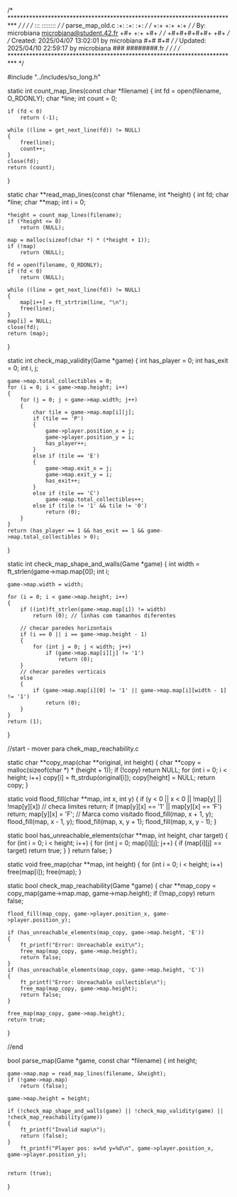 /* ************************************************************************** */
/*                                                                            */
/*                                                        :::      ::::::::   */
/*   parse_map_old.c                                    :+:      :+:    :+:   */
/*                                                    +:+ +:+         +:+     */
/*   By: microbiana <microbiana@student.42.fr>      +#+  +:+       +#+        */
/*                                                +#+#+#+#+#+   +#+           */
/*   Created: 2025/04/07 13:02:01 by microbiana        #+#    #+#             */
/*   Updated: 2025/04/10 22:59:17 by microbiana       ###   ########.fr       */
/*                                                                            */
/* ************************************************************************** */

#include "../includes/so_long.h"

static int count_map_lines(const char *filename)
{
	int		fd = open(filename, O_RDONLY);
	char	*line;
	int		count = 0;

	if (fd < 0)
		return (-1);

	while ((line = get_next_line(fd)) != NULL)
	{
		free(line);
		count++;
	}
	close(fd);
	return (count);
}

static char **read_map_lines(const char *filename, int *height)
{
	int		fd;
	char	*line;
	char	**map;
	int		i = 0;

	*height = count_map_lines(filename);
	if (*height <= 0)
		return (NULL);

	map = malloc(sizeof(char *) * (*height + 1)); 
	if (!map)
		return (NULL);

	fd = open(filename, O_RDONLY);
	if (fd < 0)
		return (NULL);

	while ((line = get_next_line(fd)) != NULL)
	{
		map[i++] = ft_strtrim(line, "\n");
		free(line);
	}
	map[i] = NULL; 
	close(fd);
	return (map);
}

static int check_map_validity(Game *game)
{
	int	has_player = 0;
	int	has_exit = 0;
	int	i, j;

	game->map.total_collectibles = 0;
	for (i = 0; i < game->map.height; i++)
	{
		for (j = 0; j < game->map.width; j++)
		{
			char tile = game->map.map[i][j];
			if (tile == 'P')
			{
				game->player.position_x = j;
				game->player.position_y = i;
				has_player++;
			}
			else if (tile == 'E')
			{
				game->map.exit_x = j;
				game->map.exit_y = i;
				has_exit++;
			}
			else if (tile == 'C')
				game->map.total_collectibles++;
			else if (tile != '1' && tile != '0')
				return (0);
		}
	}
	return (has_player == 1 && has_exit == 1 && game->map.total_collectibles > 0);
}

static int check_map_shape_and_walls(Game *game)
{
	int	width = ft_strlen(game->map.map[0]);
	int	i;

	game->map.width = width;

	for (i = 0; i < game->map.height; i++)
	{
		if ((int)ft_strlen(game->map.map[i]) != width)
			return (0); // linhas com tamanhos diferentes

		// checar paredes horizontais
		if (i == 0 || i == game->map.height - 1)
		{
			for (int j = 0; j < width; j++)
				if (game->map.map[i][j] != '1')
					return (0);
		}
		// checar paredes verticais
		else
		{
			if (game->map.map[i][0] != '1' || game->map.map[i][width - 1] != '1')
				return (0);
		}
	}
	return (1);
}

//start - mover para chek_map_reachability.c


static char **copy_map(char **original, int height)
{
	char **copy = malloc(sizeof(char *) * (height + 1));
	if (!copy)
		return NULL;
	for (int i = 0; i < height; i++)
		copy[i] = ft_strdup(original[i]);
	copy[height] = NULL;
	return copy;
}

static void flood_fill(char **map, int x, int y)
{
	if (y < 0 || x < 0 || !map[y] || !map[y][x]) // checa limites
		return;
	if (map[y][x] == '1' || map[y][x] == 'F')
		return;
	map[y][x] = 'F'; // Marca como visitado
	flood_fill(map, x + 1, y);
	flood_fill(map, x - 1, y);
	flood_fill(map, x, y + 1);
	flood_fill(map, x, y - 1);
}


static bool has_unreachable_elements(char **map, int height, char target)
{
	for (int i = 0; i < height; i++)
	{
		for (int j = 0; map[i][j]; j++)
		{
			if (map[i][j] == target)
				return true;
		}
	}
	return false;
}

static void free_map(char **map, int height)
{
	for (int i = 0; i < height; i++)
		free(map[i]);
	free(map);
}

static bool check_map_reachability(Game *game)
{
	char **map_copy = copy_map(game->map.map, game->map.height);
	if (!map_copy)
		return false;

	flood_fill(map_copy, game->player.position_x, game->player.position_y);

	if (has_unreachable_elements(map_copy, game->map.height, 'E'))
	{
		ft_printf("Error: Unreachable exit\n");
		free_map(map_copy, game->map.height);
		return false;
	}
	if (has_unreachable_elements(map_copy, game->map.height, 'C'))
	{
		ft_printf("Error: Unreachable collectible\n");
		free_map(map_copy, game->map.height);
		return false;
	}

	free_map(map_copy, game->map.height);
	return true;
}


//end 

bool parse_map(Game *game, const char *filename)
{
	int	height;

	game->map.map = read_map_lines(filename, &height);
	if (!game->map.map)
		return (false);

	game->map.height = height;

	if (!check_map_shape_and_walls(game) || !check_map_validity(game) || !check_map_reachability(game))
	{
		ft_printf("Invalid map\n");
		return (false);
	}
		ft_printf("Player pos: x=%d y=%d\n", game->player.position_x, game->player.position_y);


	return (true);
}
